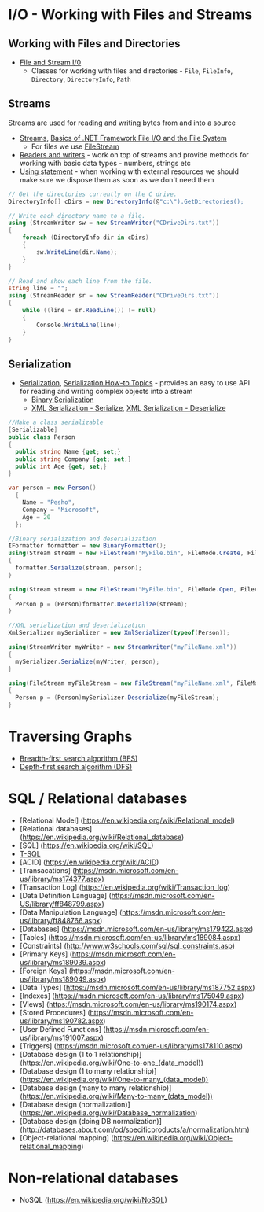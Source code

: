 # I/O - Working with Files and Streams

## Working with Files and Directories
* [File and Stream I/0](https://msdn.microsoft.com/en-us/library/k3352a4t%28v=vs.110%29.aspx)
  * Classes for working with files and directories - `File`, `FileInfo`, `Directory`, `DirectoryInfo`, `Path`

## Streams
Streams are used for reading and writing bytes from and into a source
* [Streams](https://msdn.microsoft.com/en-us/library/k3352a4t(v=vs.110).aspx#Anchor_1), [Basics of .NET Framework File I/O and the File System](https://msdn.microsoft.com/en-us/library/ms172745.aspx)
	* For files we use [FileStream](https://msdn.microsoft.com/en-us/library/system.io.filestream(v=vs.110).aspx)
* [Readers and writers](https://msdn.microsoft.com/en-us/library/k3352a4t(v=vs.110).aspx#Anchor_2) - work on top of streams and provide methods for working with basic data types - numbers, strings etc
* [Using statement](https://msdn.microsoft.com/en-us/library/yh598w02.aspx) - when working with external resources we should make sure we dispose them as soon as we don't need them

```csharp
// Get the directories currently on the C drive.
DirectoryInfo[] cDirs = new DirectoryInfo(@"c:\").GetDirectories();

// Write each directory name to a file.
using (StreamWriter sw = new StreamWriter("CDriveDirs.txt"))
{
    foreach (DirectoryInfo dir in cDirs)
    {
        sw.WriteLine(dir.Name);
    }
}

// Read and show each line from the file.
string line = "";
using (StreamReader sr = new StreamReader("CDriveDirs.txt"))
{
    while ((line = sr.ReadLine()) != null)
    {
        Console.WriteLine(line);
    }
}
```

## Serialization
* [Serialization](https://msdn.microsoft.com/en-us/library/ms233843.aspx), [Serialization How-to Topics](https://msdn.microsoft.com/en-us/library/ms172360%28v=vs.110%29.aspx) - provides an easy to use API for reading and writing complex objects into a stream
	* [Binary Serialization](https://msdn.microsoft.com/en-us/library/4abbf6k0%28v=vs.110%29.aspx)
	* [XML Serialization - Serialize](https://msdn.microsoft.com/en-us/library/szzyf24s%28v=vs.110%29.aspx), [XML Serialization - Deserialize](https://msdn.microsoft.com/en-us/library/fa420a9y%28v=vs.110%29.aspx)
	
```csharp
//Make a class serializable
[Serializable]
public class Person
{
  public string Name {get; set;}
  public string Company {get; set;}
  public int Age {get; set;}
}

var person = new Person()
  {
    Name = "Pesho",
    Company = "Microsoft",
    Age = 20
  };

//Binary serialization and deserialization
IFormatter formatter = new BinaryFormatter();
using(Stream stream = new FileStream("MyFile.bin", FileMode.Create, FileAccess.Write, FileShare.None))
{
  formatter.Serialize(stream, person);
}

using(Stream stream = new FileStream("MyFile.bin", FileMode.Open, FileAccess.Read, FileShare.Read))
{
  Person p = (Person)formatter.Deserialize(stream);
}

//XML serialization and deserialization
XmlSerializer mySerializer = new XmlSerializer(typeof(Person));

using(StreamWriter myWriter = new StreamWriter("myFileName.xml"))
{
  mySerializer.Serialize(myWriter, person);
}

using(FileStream myFileStream = new FileStream("myFileName.xml", FileMode.Open))
{
  Person p = (Person)mySerializer.Deserialize(myFileStream);
}
```

# Traversing Graphs

* [Breadth-first search algorithm (BFS)](https://en.wikipedia.org/wiki/Breadth-first_search)
* [Depth-first search algorithm (DFS)](https://en.wikipedia.org/wiki/Depth-first_search)


# SQL / Relational databases
* [Relational Model] (https://en.wikipedia.org/wiki/Relational_model)
* [Relational databases] (https://en.wikipedia.org/wiki/Relational_database)
* [SQL] (https://en.wikipedia.org/wiki/SQL)
* [T-SQL](https://en.wikipedia.org/wiki/Transact-SQL)
* [ACID] (https://en.wikipedia.org/wiki/ACID)
* [Transacations] (https://msdn.microsoft.com/en-us/library/ms174377.aspx)
* [Transaction Log] (https://en.wikipedia.org/wiki/Transaction_log)
* [Data Definition Language] (https://msdn.microsoft.com/en-US/library/ff848799.aspx)
* [Data Manipulation Language] (https://msdn.microsoft.com/en-us/library/ff848766.aspx)
* [Databases] (https://msdn.microsoft.com/en-us/library/ms179422.aspx)
* [Tables] (https://msdn.microsoft.com/en-us/library/ms189084.aspx)
* [Constraints] (http://www.w3schools.com/sql/sql_constraints.asp)
* [Primary Keys] (https://msdn.microsoft.com/en-us/library/ms189039.aspx)
* [Foreign Keys] (https://msdn.microsoft.com/en-us/library/ms189049.aspx)
* [Data Types] (https://msdn.microsoft.com/en-us/library/ms187752.aspx)
* [Indexes] (https://msdn.microsoft.com/en-us/library/ms175049.aspx)
* [Views] (https://msdn.microsoft.com/en-us/library/ms190174.aspx)
* [Stored Procedures] (https://msdn.microsoft.com/en-us/library/ms190782.aspx)
* [User Defined Functions] (https://msdn.microsoft.com/en-us/library/ms191007.aspx)
* [Triggers] (https://msdn.microsoft.com/en-us/library/ms178110.aspx)
* [Database design (1 to 1 relationship)] (https://en.wikipedia.org/wiki/One-to-one_(data_model))
* [Database design (1 to many relationship)] (https://en.wikipedia.org/wiki/One-to-many_(data_model))
* [Database design (many to many relationship)] (https://en.wikipedia.org/wiki/Many-to-many_(data_model))
* [Database design (normalization)] (https://en.wikipedia.org/wiki/Database_normalization)
* [Database design (doing DB normalization)] (http://databases.about.com/od/specificproducts/a/normalization.htm)
* [Object-relational mapping] (https://en.wikipedia.org/wiki/Object-relational_mapping)

# Non-relational databases
* NoSQL (https://en.wikipedia.org/wiki/NoSQL)


